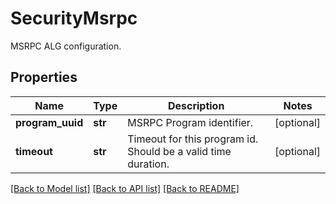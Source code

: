 # SecurityMsrpc

MSRPC ALG configuration.
## Properties
Name | Type | Description | Notes
------------ | ------------- | ------------- | -------------
**program_uuid** | **str** | MSRPC Program identifier. | [optional] 
**timeout** | **str** | Timeout for this program id. Should be a valid time duration. | [optional] 

[[Back to Model list]](../README.md#documentation-for-models) [[Back to API list]](../README.md#documentation-for-api-endpoints) [[Back to README]](../README.md)


